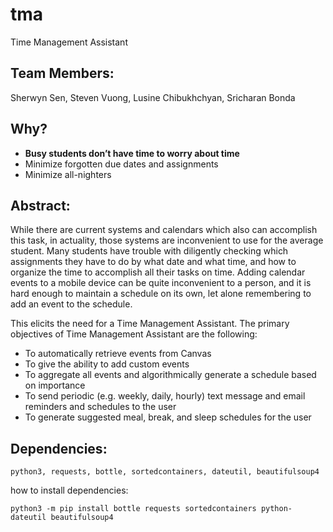 # tma
Time Management Assistant

## Team Members:
Sherwyn Sen, Steven Vuong, Lusine Chibukhchyan, Sricharan Bonda

## Why?
- **Busy students don’t have time to worry about time**
- Minimize forgotten due dates and assignments
- Minimize all-nighters


## Abstract:
While there are current systems and calendars which also can accomplish this task, in actuality, those systems are inconvenient to use for the average student. Many students have trouble with diligently checking which assignments they have to do by what date and what time, and how to organize the time to accomplish all their tasks on time. Adding calendar events to a mobile device can be quite inconvenient to a person, and it is hard enough to maintain a schedule on its own, let alone remembering to add an event to the schedule.

This elicits the need for a Time Management Assistant. The primary objectives of Time Management Assistant are the following:
- To automatically retrieve events from Canvas
- To give the ability to add custom events
- To aggregate all events and algorithmically generate a schedule based on importance
- To send periodic (e.g. weekly, daily, hourly) text message and email reminders and schedules to the user
- To generate suggested meal, break, and sleep schedules for the user


## Dependencies:
```
python3, requests, bottle, sortedcontainers, dateutil, beautifulsoup4
``` 
how to install dependencies:
```
python3 -m pip install bottle requests sortedcontainers python-dateutil beautifulsoup4
```
